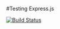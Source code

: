 #Testing Express.js

[![Build Status](https://travis-ci.org/timcreasy/testing-express.svg?branch=master)](https://travis-ci.org/timcreasy/testing-express)